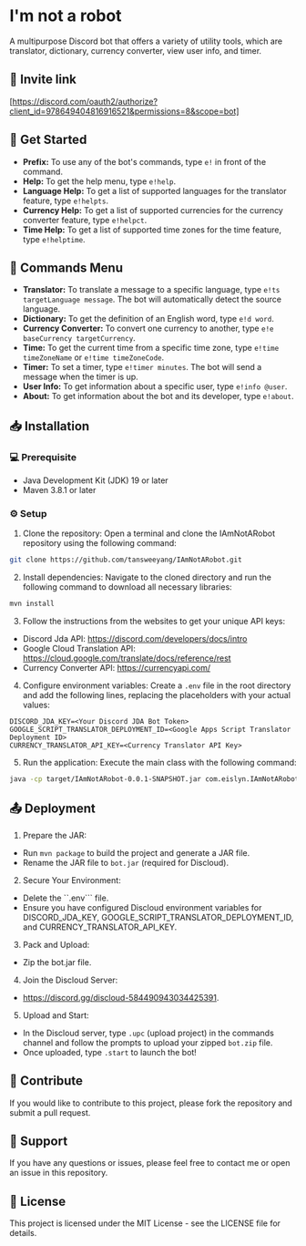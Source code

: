 # I'm not a robot
A multipurpose Discord bot that offers a variety of utility tools, which are translator, dictionary, currency converter, view user info, and timer.

## 🧷 Invite link
[https://discord.com/oauth2/authorize?client_id=978649404816916521&permissions=8&scope=bot]

## 👋 Get Started
- **Prefix:** To use any of the bot's commands, type `e!` in front of the command.
- **Help:** To get the help menu, type `e!help`.
- **Language Help:** To get a list of supported languages for the translator feature, type `e!helpts`.
- **Currency Help:** To get a list of supported currencies for the currency converter feature, type `e!helpct`.
- **Time Help:** To get a list of supported time zones for the time feature, type `e!helptime`.

## 🤖 Commands Menu
- **Translator:** To translate a message to a specific language, type `e!ts targetLanguage message`. The bot will automatically detect the source language.
- **Dictionary:** To get the definition of an English word, type `e!d word`.
- **Currency Converter:** To convert one currency to another, type `e!e baseCurrency targetCurrency`.
- **Time:** To get the current time from a specific time zone, type `e!time timeZoneName` or `e!time timeZoneCode`.
- **Timer:** To set a timer, type `e!timer minutes`. The bot will send a message when the timer is up.
- **User Info:** To get information about a specific user, type `e!info @user`.
- **About:** To get information about the bot and its developer, type `e!about`.

## 📥 Installation
### 💻 Prerequisite
- Java Development Kit (JDK) 19 or later
- Maven 3.8.1 or later

### ⚙️ Setup
1. Clone the repository: Open a terminal and clone the IAmNotARobot repository using the following command:
```bash 
git clone https://github.com/tansweeyang/IAmNotARobot.git
```
2. Install dependencies: Navigate to the cloned directory and run the following command to download all necessary libraries:
```bash
mvn install
```
3. Follow the instructions from the websites to get your unique API keys:
- Discord Jda API: https://discord.com/developers/docs/intro
- Google Cloud Translation API: https://cloud.google.com/translate/docs/reference/rest
- Currency Converter API: https://currencyapi.com/
4. Configure environment variables: Create a ```.env``` file in the root directory and add the following lines, replacing the placeholders with your actual values:
```env
DISCORD_JDA_KEY=<Your Discord JDA Bot Token>
GOOGLE_SCRIPT_TRANSLATOR_DEPLOYMENT_ID=<Google Apps Script Translator Deployment ID>
CURRENCY_TRANSLATOR_API_KEY=<Currency Translator API Key>
```

5. Run the application: Execute the main class with the following command:
```bash
java -cp target/IAmNotARobot-0.0.1-SNAPSHOT.jar com.eislyn.IAmNotARobot.app.IAmNotARobot
```

## 📤 Deployment
1. Prepare the JAR:
- Run ```mvn package``` to build the project and generate a JAR file.
- Rename the JAR file to ```bot.jar``` (required for Discloud).
2. Secure Your Environment:
- Delete the ``.env``` file.
- Ensure you have configured Discloud environment variables for DISCORD_JDA_KEY, GOOGLE_SCRIPT_TRANSLATOR_DEPLOYMENT_ID, and CURRENCY_TRANSLATOR_API_KEY.
3. Pack and Upload:
- Zip the bot.jar file.
4. Join the Discloud Server:
- https://discord.gg/discloud-584490943034425391.
5. Upload and Start:
- In the Discloud server, type ```.upc``` (upload project) in the commands channel and follow the prompts to upload your zipped ```bot.zip``` file.
- Once uploaded, type ```.start``` to launch the bot!

## 👥 Contribute
If you would like to contribute to this project, please fork the repository and submit a pull request.

## 🦻 Support
If you have any questions or issues, please feel free to contact me or open an issue in this repository.

## 📃 License
This project is licensed under the MIT License - see the LICENSE file for details.
